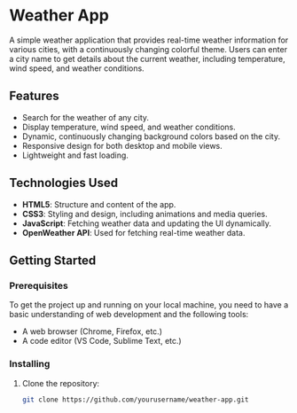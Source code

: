 # Weather App

A simple weather application that provides real-time weather information for various cities, with a continuously changing colorful theme. Users can enter a city name to get details about the current weather, including temperature, wind speed, and weather conditions.

## Features
- Search for the weather of any city.
- Display temperature, wind speed, and weather conditions.
- Dynamic, continuously changing background colors based on the city.
- Responsive design for both desktop and mobile views.
- Lightweight and fast loading.

## Technologies Used
- **HTML5**: Structure and content of the app.
- **CSS3**: Styling and design, including animations and media queries.
- **JavaScript**: Fetching weather data and updating the UI dynamically.
- **OpenWeather API**: Used for fetching real-time weather data.

## Getting Started

### Prerequisites
To get the project up and running on your local machine, you need to have a basic understanding of web development and the following tools:
- A web browser (Chrome, Firefox, etc.)
- A code editor (VS Code, Sublime Text, etc.)

### Installing
1. Clone the repository:
   ```bash
   git clone https://github.com/yourusername/weather-app.git
